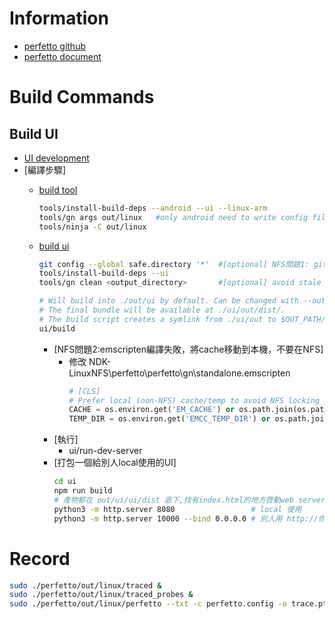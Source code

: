 # Information
  - [perfetto github](https://github.com/google/perfetto)
  - [perfetto document](https://perfetto.dev/docs/)

# Build Commands
## Build UI
  - [UI development](https://perfetto.dev/docs/contributing/ui-getting-started)
  - [編譯步驟]
    - [build tool]()
      ```sh
      tools/install-build-deps --android --ui --linux-arm
      tools/gn args out/linux   #only android need to write config file
      tools/ninja -C out/linux
      ```
      
    - [build ui]()
      ```sh
      git config --global safe.directory '*'  #[optional] NFS問題1: git檢查nfs磁碟權限跟owner不一樣
      tools/install-build-deps --ui
      tools/gn clean <output_directory>       #[optional] avoid stale binary files.

      # Will build into ./out/ui by default. Can be changed with --out path/
      # The final bundle will be available at ./ui/out/dist/.
      # The build script creates a symlink from ./ui/out to $OUT_PATH/ui/.
      ui/build
      ```
      - [NFS問題2:emscripten編譯失敗，將cache移動到本機，不要在NFS]
        - 修改 NDK-LinuxNFS\perfetto\perfetto\gn\standalone\.emscripten
          ```python
          # [CLS]
          # Prefer local (non-NFS) cache/temp to avoid NFS locking issues.
          CACHE = os.environ.get('EM_CACHE') or os.path.join(os.path.expanduser('~'), '.cache', 'emscripten')
          TEMP_DIR = os.environ.get('EMCC_TEMP_DIR') or os.path.join(os.path.expanduser('~'), '.cache', 'emscripten_tmp')
          ```
      - [執行]
        - ui/run-dev-server
      - [打包一個給別人local使用的UI]
        ```sh
        cd ui
        npm run build
        # 產物都在 out/ui/ui/dist 底下,找有index.html的地方啓動web server
        python3 -m http.server 8080                 # local 使用
        python3 -m http.server 10000 --bind 0.0.0.0 # 別人用 http://你的本機IP:10000 存取

        ```


# Record
  ```sh
  sudo ./perfetto/out/linux/traced &
  sudo ./perfetto/out/linux/traced_probes &
  sudo ./perfetto/out/linux/perfetto --txt -c perfetto.config -o trace.ptrace
  ```



